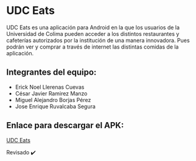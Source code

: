 # UDC Eats

UDC Eats es una aplicación para Android en la que los usuarios de la Universidad de Colima pueden acceder a los distintos restaurantes y cafeterías autorizados por la institución de una manera innovadora. Pues podrán ver y comprar a través de internet las distintas comidas de la aplicación.


## Integrantes del equipo:

- Erick Noel Llerenas Cuevas
- César Javier Ramirez Manzo
- Miguel Alejandro Borjas Pérez 
- Jose Enrique Ruvalcaba Segura

## Enlace para descargar el APK:

[UDC Eats](https://drive.google.com/file/d/1mCZiYDptRXUmUlSSIoouKNJYP7MCnO_8/view?usp=sharing)

Revisado :heavy_check_mark:
